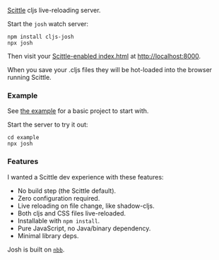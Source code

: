 [Scittle](https://github.com/babashka/scittle/) cljs live-reloading server.

Start the `josh` watch server:

```shell
npm install cljs-josh
npx josh
```

Then visit your [Scittle-enabled index.html](./example/index.html) at <http://localhost:8000>.

When you save your .cljs files they will be hot-loaded into the browser running Scittle.

### Example

See [the example](./example) for a basic project to start with.

Start the server to try it out:

```shell
cd example
npx josh
```

### Features

I wanted a Scittle dev experience with these features:

- No build step (the Scittle default).
- Zero configuration required.
- Live reloading on file change, like shadow-cljs.
- Both cljs and CSS files live-reloaded.
- Installable with `npm install`.
- Pure JavaScript, no Java/binary dependency.
- Minimal library deps.

Josh is built on [`nbb`](https://github.com/babashka/nbb/).
